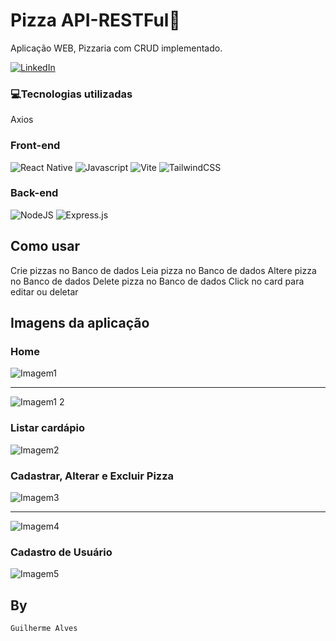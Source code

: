 # Pizza API-RESTFul🍕

Aplicação WEB, Pizzaria com CRUD implementado.

[![LinkedIn](https://img.shields.io/badge/LinkedIn-0077B5?style=for-the-badge&logo=linkedin&logoColor=whiteue)](https://www.linkedin.com/in/guilherme-alves-1402i/)

### 💻Tecnologias utilizadas
Axios

### Front-end
![React Native](https://img.shields.io/badge/react_native-%2320232a.svg?style=for-the-badge&logo=react&logoColor=%2361DAFB)
![Javascript](https://camo.githubusercontent.com/93c855ae825c1757f3426f05a05f4949d3b786c5b22d0edb53143a9e8f8499f6/68747470733a2f2f696d672e736869656c64732e696f2f62616467652f4a6176615363726970742d3332333333303f7374796c653d666f722d7468652d6261646765266c6f676f3d6a617661736372697074266c6f676f436f6c6f723d463744463145)
![Vite](https://img.shields.io/badge/vite-%23646CFF.svg?style=for-the-badge&logo=vite&logoColor=white)
![TailwindCSS](https://img.shields.io/badge/tailwindcss-%2338B2AC.svg?style=for-the-badge&logo=tailwind-css&logoColor=white)

### Back-end
![NodeJS](https://img.shields.io/badge/node.js-6DA55F?style=for-the-badge&logo=node.js&logoColor=white)
![Express.js](https://img.shields.io/badge/express.js-%23404d59.svg?style=for-the-badge&logo=express&logoColor=%2361DAFB)

## Como usar
Crie pizzas no Banco de dados
Leia pizza no Banco de dados
Altere pizza no Banco de dados
Delete pizza no Banco de dados
Click no card para editar ou deletar

## Imagens da aplicação
<h3>Home</h3>

![Imagem1](https://github.com/Guilherme3712/Pizzaria-API/assets/128616640/6ec515dc-352e-478a-afc6-43c961eb1179)
<hr>

![Imagem1 2](https://github.com/Guilherme3712/Pizzaria-API/assets/128616640/afc644ae-8252-4336-9b34-5118cd9d69d9)

<h3>Listar cardápio</h3>

![Imagem2](https://github.com/Guilherme3712/Pizzaria-API/assets/128616640/e160e576-974e-4cda-b081-68028215cccd)
<h3>Cadastrar, Alterar e Excluir Pizza</h3>

![Imagem3](https://github.com/Guilherme3712/Pizzaria-API/assets/128616640/f3f587f5-c887-4d90-9976-2ed8622a67b2)
<hr>

![Imagem4](https://github.com/Guilherme3712/Pizzaria-API/assets/128616640/ef12e637-06f8-498b-a420-f3245e3ba30b)
<h3>Cadastro de Usuário</h3>

![Imagem5](https://github.com/Guilherme3712/Pizzaria-API/assets/128616640/7aba4d95-c838-44b0-873b-678e48f12155)

## By
`Guilherme Alves`
